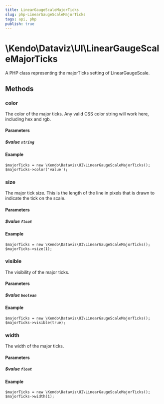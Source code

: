 ```yaml
---
title: LinearGaugeScaleMajorTicks
slug: php-LinearGaugeScaleMajorTicks
tags: api, php
publish: true
---
```


# \Kendo\Dataviz\UI\LinearGaugeScaleMajorTicks

A PHP class representing the majorTicks setting of LinearGaugeScale.


## Methods

### color
The color of the major ticks.
Any valid CSS color string will work here, including hex and rgb.
#### Parameters

##### $value `string`



#### Example 
    $majorTicks = new \Kendo\Dataviz\UI\LinearGaugeScaleMajorTicks();
    $majorTicks->color('value');

### size
The major tick size.
This is the length of the line in pixels that is drawn to indicate the tick on the scale.
#### Parameters

##### $value `float`



#### Example 
    $majorTicks = new \Kendo\Dataviz\UI\LinearGaugeScaleMajorTicks();
    $majorTicks->size(1);

### visible
The visibility of the major ticks.
#### Parameters

##### $value `boolean`



#### Example 
    $majorTicks = new \Kendo\Dataviz\UI\LinearGaugeScaleMajorTicks();
    $majorTicks->visible(true);

### width
The width of the major ticks.
#### Parameters

##### $value `float`



#### Example 
    $majorTicks = new \Kendo\Dataviz\UI\LinearGaugeScaleMajorTicks();
    $majorTicks->width(1);

